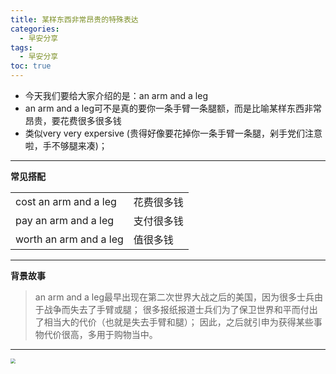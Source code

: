 ```yaml
---
title: 某样东西非常昂贵的特殊表达
categories:
  - 早安分享
tags:
  - 早安分享
toc: true 
---
```


* 今天我们要给大家介绍的是：an arm and a leg
* an arm and a leg可不是真的要你一条手臂一条腿额，而是比喻某样东西非常昂贵，要花费很多很多钱
* 类似very very expersive (贵得好像要花掉你一条手臂一条腿，剁手党们注意啦，手不够腿来凑)；

---
**常见搭配**

|||
|--|--|
|cost an arm and a leg|花费很多钱|
|pay an arm and a leg|支付很多钱|
|worth an arm and a leg|值很多钱|

---


**背景故事**

> an arm and a leg最早出现在第二次世界大战之后的美国，因为很多士兵由于战争而失去了手臂或腿；
> 很多报纸报道士兵们为了保卫世界和平而付出了相当大的代价（也就是失去手臂和腿）；
> 因此，之后就引申为获得某些事物代价很高，多用于购物当中。

---


<img src="/img/arm_and_leg.png" style="zoom:50%;" />









